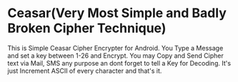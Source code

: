 # Ceasar(Very Most Simple and Badly Broken Cipher Technique)
This is Simple Ceasar Cipher Encrypter for Android. You Type a Message and set a key between 1-26 and Encrypt.
You may Copy and Send Cipher text via Mail, SMS any purpose an dont forget to tell a Key for Decoding.
It's just Increment ASCII of every character and that's it.
